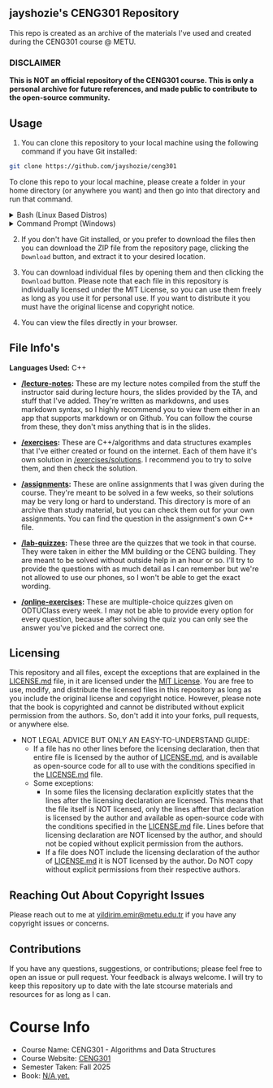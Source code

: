 ## jayshozie's CENG301 Repository

This repo is created as an archive of the materials I've used and created
during the CENG301 course @ METU.

### DISCLAIMER

**This is NOT an official repository of the CENG301 course. This is only a
personal archive for future references, and made public to contribute to the
open-source community.**

## Usage

1. You can clone this repository to your local machine using the following
command if you have Git installed:
```bash
git clone https://github.com/jayshozie/ceng301
```
To clone this repo to your local machine, please create a folder in your home
directory (or anywhere you want) and then go into that directory and run that
command.

<details>
    <summary> Bash (Linux Based Distros) </summary>

### Bash
```console
foo@bar:~$ git clone https://github.com/jayshozie/ceng301
foo@bar:~$ cd ceng301
foo@bar:~/ceng301$
```
You can find the material in the folder `ceng301` that git just created.
</details>
<details>
    <summary> Command Prompt (Windows) </summary>

### Command Prompt
```console
C:\Users\foo\Desktop> git clone https://github.com/jayshozie/ceng301
C:\Users\foo\Desktop> cd ceng301
C:\Users\foo\Desktop\ceng301>
```
You can find the material in the folder `ceng301` that git just created.
</details>

2. If you don't have Git installed, or you prefer to download the files then
you can download the ZIP file from the repository page, clicking the `Download`
button, and extract it to your desired location.

3. You can download individual files by opening them and then clicking
the `Download` button. Please note that each file in this repository is
individually licensed under the MIT License, so you can use them freely as
long as you use it for personal use. If you want to distribute it you must
have the original license and copyright notice.

4. You can view the files directly in your browser.

## File Info's
**Languages Used:** C++

- **[/lecture-notes](./lecture-notes):** These are my lecture notes compiled
from the stuff the instructor said during lecture hours, the slides provided
by the TA, and stuff that I've added. They're written as markdowns, and uses
markdown syntax, so I highly recommend you to view them either in an app that
supports markdown or on Github. You can follow the course from these, they
don't miss anything that is in the slides.

- **[/exercises](./exercises):** These are C++/algorithms and data structures
examples that I've either created or found on the internet. Each of them have
it's own solution in [/exercises/solutions](./exercises/solutions). I recommend
you to try to solve them, and then check the solution.

- **[/assignments](./assignments):** These are online assignments that I was
given during the course. They're meant to be solved in a few weeks, so their
solutions may be very long or hard to understand. This directory is more of an
archive than study material, but you can check them out for your own
assignments. You can find the question in the assignment's own C++ file.

- **[/lab-quizzes](./lab-quizzes):** These three are the quizzes that we took
in that course. They were taken in either the MM building or the CENG building.
They are meant to be solved without outside help in an hour or so. I'll try to
provide the questions with as much detail as I can remember but we're not
allowed to use our phones, so I won't be able to get the exact wording.

- **[/online-exercises](./online-exercises):** These are multiple-choice
quizzes given on ODTÜClass every week. I may not be able to provide every
option for every question, because after solving the quiz you can only see the
answer you've picked and the correct one.

## Licensing

This repository and all files, except the exceptions that are explained in the
[LICENSE.md](LICENSE.md) file, in it are licensed under the
[MIT License](LICENSE.md). You are free to use, modify, and distribute the
licensed files in this repository as long as you include the original license
and copyright notice. However, please note that the book is copyrighted and
cannot be distributed without explicit permission from the authors. So, don't
add it into your forks, pull requests, or anywhere else.

- NOT LEGAL ADVICE BUT ONLY AN EASY-TO-UNDERSTAND GUIDE:
    - If a file has no other lines before the licensing declaration, then that
    entire file is licensed by the author of [LICENSE.md](LICENSE.md), and is
    available as open-source code for all to use with the conditions specified
    in the [LICENSE.md](LICENSE.md) file.
    - Some exceptions:
        - In some files the licensing declaration explicitly states that the
        lines after the licensing declaration are licensed. This means that the
        file itself is NOT licensed, only the lines affter that declaration is
        licensed by the author and available as open-source code with the
        conditions specified in the [LICENSE.md](LICENSE.md) file. Lines before
        that licensing declaration are NOT licensed by the author, and should
        not be copied without explicit permission from the authors.
        - If a file does NOT include the licensing declaration of the author of
        [LICENSE.md](LICENSE.md) it is NOT licensed by the author. Do NOT copy
        without explicit permissions from their respective authors.


## Reaching Out About Copyright Issues

Please reach out to me at
[yildirim.emir@metu.edu.tr](mailto:yildirim.emir@metu.edu.tr) if you have any
copyright issues or concerns.

## Contributions

If you have any questions, suggestions, or contributions; please feel free to
open an issue or pull request. Your feedback is always welcome. I will try to
keep this repository up to date with the late stcourse materials and resources
for as long as I can.

# Course Info

- Course Name: CENG301 - Algorithms and Data Structures
- Course Website: [CENG301](https://saksagan.ceng.metu.edu.tr/courses/ceng301/)
- Semester Taken: Fall 2025
- Book: [N/A yet.](README.md)
